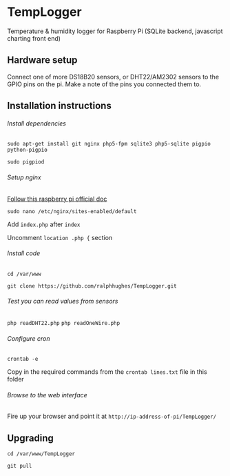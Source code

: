 # TempLogger
Temperature &amp; humidity logger for Raspberry Pi (SQLite backend, javascript charting front end)


## Hardware setup
Connect one of more DS18B20 sensors, or DHT22/AM2302 sensors to the GPIO pins on the pi. Make a note of the pins you connected them to.

## Installation instructions

###### Install dependencies
`sudo apt-get install git nginx php5-fpm sqlite3 php5-sqlite pigpio python-pigpio`

`sudo pigpiod`

###### Setup nginx
[Follow this raspberry pi official doc](https://www.raspberrypi.org/documentation/remote-access/web-server/nginx.md)

`sudo nano /etc/nginx/sites-enabled/default`

Add `index.php` after `index`

Uncomment `location .php {` section

###### Install code
`cd /var/www`

`git clone https://github.com/ralphhughes/TempLogger.git`


###### Test you can read values from sensors

`php readDHT22.php`
`php readOneWire.php`

###### Configure cron

`crontab -e`

Copy in the required commands from the `crontab lines.txt` file in this folder

###### Browse to the web interface

Fire up your browser and point it at `http://ip-address-of-pi/TempLogger/`


## Upgrading

`cd /var/www/TempLogger`

`git pull`
